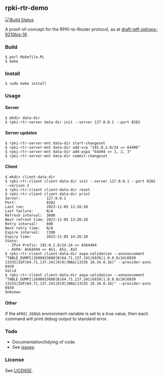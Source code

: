 ## rpki-rtr-demo

[![Build Status](https://github.com/APNIC-net/rpki-rtr-demo/actions/workflows/build.yml/badge.svg)](https://github.com/APNIC-net/rpki-rtr-demo/actions)

A proof-of-concept for the RPKI-to-Router protocol, as at
[draft-ietf-sidrops-8210bis-16](https://www.ietf.org/archive/id/draft-ietf-sidrops-8210bis-16.txt).

### Build

    $ perl Makefile.PL
    $ make

### Install

    $ sudo make install

### Usage

#### Server

    $ mkdir data-dir
    $ rpki-rtr-server data-dir init --server 127.0.0.1 --port 8282

#### Server updates

    $ rpki-rtr-server-mnt data-dir start-changeset
    $ rpki-rtr-server-mnt data-dir add-vrp "192.0.2.0/24 => 64496"
    $ rpki-rtr-server-mnt data-dir add-aspa "64494 => 1, 2, 3"
    $ rpki-rtr-server-mnt data-dir commit-changeset

#### Client

    $ mkdir client-data-dir
    $ rpki-rtr-client client-data-dir init --server 127.0.0.1 --port 8282 --version 2
    $ rpki-rtr-client client-data-dir reset
    $ rpki-rtr-client client-data-dir print
    Server:            127.0.0.1
    Port:              8282
    Last run:          2023-11-05 12:26:28
    Last failure:      N/A
    Refresh interval:  3600
    Next refresh time: 2023-11-05 13:26:28
    Retry interval:    600
    Next retry time:   N/A
    Expire interval:   7200
    Expiry time:       2023-11-05 14:26:28
    State:
     - IPv4 Prefix: 192.0.2.0/24-24 => AS64494
     - ASPA: AS64494 => AS1, AS2, AS3
    $ rpki-rtr-client client-data-dir aspa-validation --announcement "TABLE_DUMP2|1698933600|B|64.71.137.241|6939|1.0.0.0/24|6939 13335|IGP|64.71.137.241|0|0||NAG|13335 10.34.0.16|" --provider-asns 6939
    Valid
    $ rpki-rtr-client client-data-dir aspa-validation --announcement "TABLE_DUMP2|1698933600|B|64.71.137.241|6939|1.0.0.0/24|6939 13335|IGP|64.71.137.241|0|0||NAG|13335 10.34.0.16|" --provider-asns 6939
    Unknown

#### Other

If the `APNIC_DEBUG` environment variable is set to a true value, then
each command will print debug output to standard error.

### Todo

 - Documentation/tidying of code.
 - See [issues](https://github.com/APNIC-net/rpki-rtr-demo/issues).

### License

See [LICENSE](./LICENSE). 

